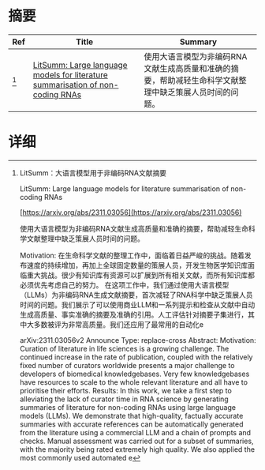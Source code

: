 # 摘要

| Ref | Title | Summary |
| --- | --- | --- |
| [^1] | [LitSumm: Large language models for literature summarisation of non-coding RNAs](https://arxiv.org/abs/2311.03056) | 使用大语言模型为非编码RNA文献生成高质量和准确的摘要，帮助减轻生命科学文献整理中缺乏策展人员时间的问题。 |

# 详细

[^1]: LitSumm：大语言模型用于非编码RNA文献摘要

    LitSumm: Large language models for literature summarisation of non-coding RNAs

    [https://arxiv.org/abs/2311.03056](https://arxiv.org/abs/2311.03056)

    使用大语言模型为非编码RNA文献生成高质量和准确的摘要，帮助减轻生命科学文献整理中缺乏策展人员时间的问题。

    

    Motivation: 在生命科学文献的整理工作中，面临着日益严峻的挑战。随着发布速度的持续增加，再加上全球固定数量的策展人员，开发生物医学知识库面临重大挑战。很少有知识库有资源可以扩展到所有相关文献，而所有知识库都必须优先考虑自己的努力。 在这项工作中，我们通过使用大语言模型（LLMs）为非编码RNA生成文献摘要，首次减轻了RNA科学中缺乏策展人员时间的问题。我们展示了可以使用商业LLM和一系列提示和检查从文献中自动生成高质量、事实准确的摘要及准确的引用。人工评估针对摘要子集进行，其中大多数被评为非常高质量。我们还应用了最常用的自动化e

    arXiv:2311.03056v2 Announce Type: replace-cross  Abstract: Motivation: Curation of literature in life sciences is a growing challenge. The continued increase in the rate of publication, coupled with the relatively fixed number of curators worldwide presents a major challenge to developers of biomedical knowledgebases. Very few knowledgebases have resources to scale to the whole relevant literature and all have to prioritise their efforts.   Results: In this work, we take a first step to alleviating the lack of curator time in RNA science by generating summaries of literature for non-coding RNAs using large language models (LLMs). We demonstrate that high-quality, factually accurate summaries with accurate references can be automatically generated from the literature using a commercial LLM and a chain of prompts and checks. Manual assessment was carried out for a subset of summaries, with the majority being rated extremely high quality. We also applied the most commonly used automated e
    

